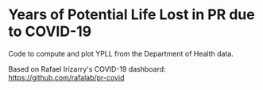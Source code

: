 # Years of Potential Life Lost in PR due to COVID-19

Code to compute and plot YPLL from the Department of Health data.

Based on Rafael Irizarry's COVID-19 dashboard: https://github.com/rafalab/pr-covid